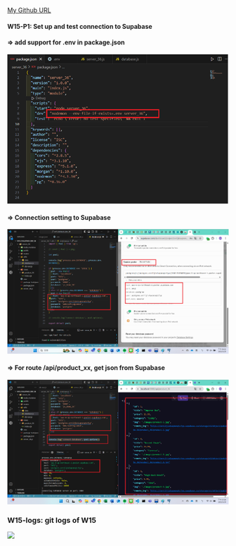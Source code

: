 [My Github URL](https://github.com/vincent560/1132_1N_demo_36.git)

#### W15-P1: Set up and test connection to Supabase
 
#### => add support for .env in package.json
 
![](w15-p1-1.png)
 
#### => Connection setting to Supabase
 
![](w15-p1-2.png)
 
#### => For route /api/product_xx, get json from Supabase
 
![](w15-p1-3.png)

### W15-logs: git logs of W15
 
![](w15-logs.png)